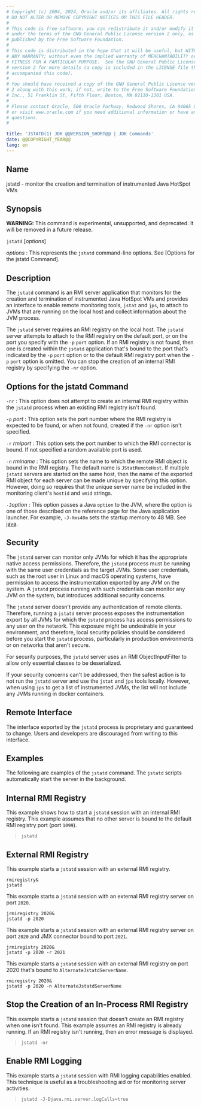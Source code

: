 ```yaml
---
# Copyright (c) 2004, 2024, Oracle and/or its affiliates. All rights reserved.
# DO NOT ALTER OR REMOVE COPYRIGHT NOTICES OR THIS FILE HEADER.
#
# This code is free software; you can redistribute it and/or modify it
# under the terms of the GNU General Public License version 2 only, as
# published by the Free Software Foundation.
#
# This code is distributed in the hope that it will be useful, but WITHOUT
# ANY WARRANTY; without even the implied warranty of MERCHANTABILITY or
# FITNESS FOR A PARTICULAR PURPOSE.  See the GNU General Public License
# version 2 for more details (a copy is included in the LICENSE file that
# accompanied this code).
#
# You should have received a copy of the GNU General Public License version
# 2 along with this work; if not, write to the Free Software Foundation,
# Inc., 51 Franklin St, Fifth Floor, Boston, MA 02110-1301 USA.
#
# Please contact Oracle, 500 Oracle Parkway, Redwood Shores, CA 94065 USA
# or visit www.oracle.com if you need additional information or have any
# questions.
#

title: 'JSTATD(1) JDK @@VERSION_SHORT@@ | JDK Commands'
date: @@COPYRIGHT_YEAR@@
lang: en
---
```


## Name

jstatd - monitor the creation and termination of instrumented Java HotSpot VMs

## Synopsis

**WARNING:** This command is experimental, unsupported, and deprecated. It will be removed in a future release.

`jstatd` \[*options*\]

*options*
:   This represents the `jstatd` command-line options. See [Options for the
    jstatd Command].

## Description

The `jstatd` command is an RMI server application that monitors for the
creation and termination of instrumented Java HotSpot VMs and provides an
interface to enable remote monitoring tools, `jstat` and `jps`, to attach to
JVMs that are running on the local host and collect information about the JVM
process.

The `jstatd` server requires an RMI registry on the local host. The `jstatd`
server attempts to attach to the RMI registry on the default port, or on the
port you specify with the `-p` `port` option. If an RMI registry is not found,
then one is created within the `jstatd` application that's bound to the port
that's indicated by the `-p` `port` option or to the default RMI registry port
when the `-p` `port` option is omitted. You can stop the creation of an
internal RMI registry by specifying the `-nr` option.

## Options for the jstatd Command

`-nr`
:   This option does not attempt to create an internal RMI registry within the
    `jstatd` process when an existing RMI registry isn't found.

`-p` *port*
:   This option sets the port number where the RMI registry is expected to be
    found, or when not found, created if the `-nr` option isn't specified.

`-r` *rmiport*
:   This option sets the port number to which the RMI connector is bound. If
    not specified a random available port is used.

`-n` *rminame*
:   This option sets the name to which the remote RMI object is bound in the
    RMI registry. The default name is `JStatRemoteHost`. If multiple `jstatd`
    servers are started on the same host, then the name of the exported RMI
    object for each server can be made unique by specifying this option.
    However, doing so requires that the unique server name be included in the
    monitoring client's `hostid` and `vmid` strings.

`-J`*option*
:   This option passes a Java `option` to the JVM, where the option is one of
    those described on the reference page for the Java application launcher.
    For example, `-J-Xms48m` sets the startup memory to 48 MB. See
    [java](java.html).

## Security

The `jstatd` server can monitor only JVMs for which it has the appropriate
native access permissions. Therefore, the `jstatd` process must be running with
the same user credentials as the target JVMs. Some user credentials, such as
the root user in Linux and macOS operating systems, have
permission to access the instrumentation exported by any JVM on the system. A
`jstatd` process running with such credentials can monitor any JVM on the
system, but introduces additional security concerns.

The `jstatd` server doesn't provide any authentication of remote clients.
Therefore, running a `jstatd` server process exposes the instrumentation export
by all JVMs for which the `jstatd` process has access permissions to any user
on the network. This exposure might be undesirable in your environment, and
therefore, local security policies should be considered before you start the
`jstatd` process, particularly in production environments or on networks that
aren't secure.

For security purposes, the `jstatd` server uses an RMI ObjectInputFilter to allow
only essential classes to be deserialized.

If your security concerns can't be addressed,
then the safest action is to not run the `jstatd` server and use the `jstat`
and `jps` tools locally. However, when using `jps` to get a list of
instrumented JVMs, the list will not include any JVMs running in docker
containers.

## Remote Interface

The interface exported by the `jstatd` process is proprietary and guaranteed to
change. Users and developers are discouraged from writing to this interface.

## Examples

The following are examples of the `jstatd` command. The `jstatd` scripts
automatically start the server in the background.

## Internal RMI Registry

This example shows how to start a `jstatd` session with an internal RMI
registry. This example assumes that no other server is bound to the default RMI
registry port (port `1099`).

>   `jstatd`

## External RMI Registry

This example starts a `jstatd` session with an external RMI registry.

```
rmiregistry&
jstatd
```

This example starts a `jstatd` session with an external RMI registry server on
port `2020`.

```
jrmiregistry 2020&
jstatd -p 2020
```

This example starts a `jstatd` session with an external RMI registry server on
port `2020` and JMX connector bound to port `2021`.

```
jrmiregistry 2020&
jstatd -p 2020 -r 2021
```

This example starts a `jstatd` session with an external RMI registry on port
2020 that's bound to `AlternateJstatdServerName`.

```
rmiregistry 2020&
jstatd -p 2020 -n AlternateJstatdServerName
```

## Stop the Creation of an In-Process RMI Registry

This example starts a `jstatd` session that doesn't create an RMI registry when
one isn't found. This example assumes an RMI registry is already running. If an
RMI registry isn't running, then an error message is displayed.

>   `jstatd -nr`

## Enable RMI Logging

This example starts a `jstatd` session with RMI logging capabilities enabled.
This technique is useful as a troubleshooting aid or for monitoring server
activities.

>   `jstatd
    -J-Djava.rmi.server.logCalls=true`
